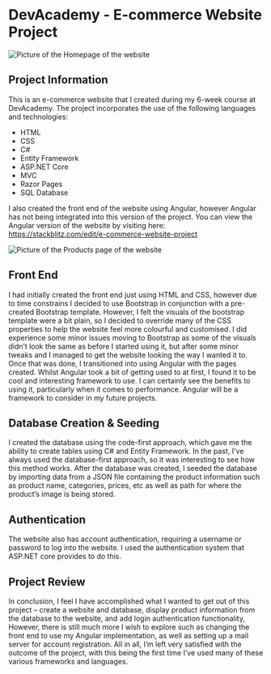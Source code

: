 # DevAcademy  - E-commerce Website Project

![Picture of the Homepage of the website](https://i.imgur.com/qOeH6D9.png)

## Project Information
This is an e-commerce website that I created during my 6-week course at DevAcademy. The project incorporates the use of the following languages and technologies:
* HTML
* CSS
* C#
* Entity Framework 
* ASP.NET Core
* MVC
* Razor Pages 
* SQL Database

I also created the front end of the website using Angular, however Angular has not being integrated into this version of the project. You can view the Angular version of the website by visiting here: 
https://stackblitz.com/edit/e-commerce-website-project

![Picture of the Products page of the website](https://i.imgur.com/SGu6Tt4.png)
## Front End
I had initially created the front end just using HTML and CSS, however due to time constrains I decided to use Bootstrap in conjunction with a pre-created Bootstrap template. However, I felt the visuals of the bootstrap template were a bit plain, so I decided to override many of the CSS properties to help the website feel more colourful and customised. I did experience some minor issues moving to Bootstrap as some of the visuals didn’t look the same as before I started using it, but after some minor tweaks and I managed to get the website looking the way I wanted it to. 
Once that was done, I transitioned into using Angular with the pages created. Whilst Angular took a bit of getting used to at first, I found it to be cool and interesting framework to use. I can certainly see the benefits to using it, particularly when it comes to performance. Angular will be a framework to consider in my future projects.

## Database Creation & Seeding
I created the database using the code-first approach, which gave me the ability to create tables using C# and Entity Framework. In the past, I’ve always used the database-first approach, so it was interesting to see how this method works.
After the database was created, I seeded the database by importing data from a JSON file containing the product information such as product name, categories, prices, etc as well as path for where the product’s image is being stored.

## Authentication
The website also has account authentication, requiring a username or password to log into the website.  I used the authentication system that ASP.NET core provides to do this.

## Project Review
In conclusion, I feel I have accomplished what I wanted to get out of this project – create a website and database, display product information from the database to the website, and add login authentication functionality, However, there is still much more I wish to explore such as changing the front end to use my Angular implementation, as well as setting up a mail server for account registration. All in all, I’m left very satisfied with the outcome of the project, with this being the first time I’ve used many of these various frameworks and languages.
